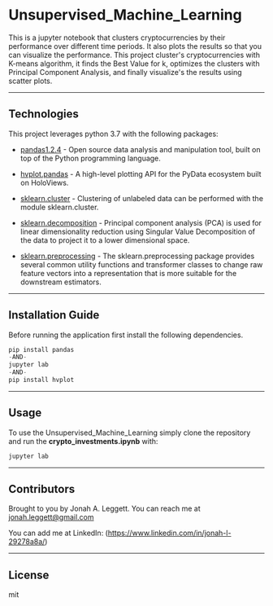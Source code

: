 # Unsupervised_Machine_Learning
This is a jupyter notebook that clusters cryptocurrencies by their performance over different time periods. It also plots the results so that you can visualize the performance. This project cluster's cryptocurrencies with K-means algorithm, it finds the Best Value for k, optimizes the clusters with Principal Component Analysis, and finally visualize's the results using scatter plots. 

---

## Technologies

This project leverages python 3.7 with the following packages:


* [pandas1.2.4](https://pandas.pydata.org) - Open source data analysis and manipulation tool, built on top of the Python programming language.

* [hvplot.pandas](https://hvplot.holoviz.org/user_guide/Pandas_API.html) - A high-level plotting API for the PyData ecosystem built on HoloViews.

* [sklearn.cluster](https://scikit-learn.org/stable/modules/clustering.html) - Clustering of unlabeled data can be performed with the module sklearn.cluster.

* [sklearn.decomposition](https://scikit-learn.org/stable/modules/generated/sklearn.decomposition.PCA.html) - Principal component analysis (PCA) is used for linear dimensionality reduction using Singular Value Decomposition of the data to project it to a lower dimensional space.

* [sklearn.preprocessing](https://scikit-learn.org/stable/modules/preprocessing.html) - The sklearn.preprocessing package provides several common utility functions and transformer classes to change raw feature vectors into a representation that is more suitable for the downstream estimators.

---

## Installation Guide

Before running the application first install the following dependencies.

```python
pip install pandas
-AND-
jupyter lab
-AND-
pip install hvplot
```

---

## Usage

To use the Unsupervised_Machine_Learning simply clone the repository and run the **crypto_investments.ipynb** with:

```python
jupyter lab
``` 

---

## Contributors

Brought to you by Jonah A. Leggett. You can reach me at jonah.leggett@gmail.com 

You can add me at LinkedIn: (https://www.linkedin.com/in/jonah-l-29278a8a/)

---

## License

mit
